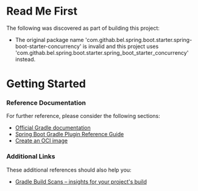 # Read Me First
The following was discovered as part of building this project:

* The original package name 'com.githab.bel.spring.boot.starter.spring-boot-starter-concurrency' is invalid and this project uses 'com.githab.bel.spring.boot.starter.spring_boot_starter_concurrency' instead.

# Getting Started

### Reference Documentation
For further reference, please consider the following sections:

* [Official Gradle documentation](https://docs.gradle.org)
* [Spring Boot Gradle Plugin Reference Guide](https://docs.spring.io/spring-boot/3.3.2/gradle-plugin)
* [Create an OCI image](https://docs.spring.io/spring-boot/3.3.2/gradle-plugin/packaging-oci-image.html)

### Additional Links
These additional references should also help you:

* [Gradle Build Scans – insights for your project's build](https://scans.gradle.com#gradle)

